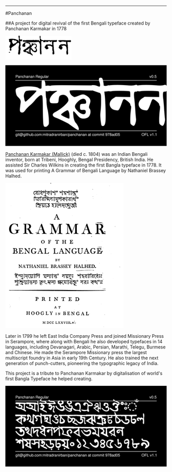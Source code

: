 ---
#Panchanan

##A project for digital revival of the first Bengali typeface created by Panchanan Karmakar in 1778

![Panchanan original](png/panchanan.png)

![Panchanan Digital](documentation/image1.png)


[Panchanan Karmakar (Mallick)](https://en.wikipedia.org/wiki/Panchanan_Karmakar) (died c. 1804) was an Indian Bengali inventor, born at Tribeni, Hooghly, Bengal Presidency, British India. He assisted Sir Charles Wilkins in creating the first Bangla typeface in 1778. It was used for printing A Grammar of Bengali Language by Nathaniel Brassey Halhed. 

![Halhead Grammer Book Title Page](documentation/Panchanan.png)

Later in 1799 he left East India Company Press and joined Missionary Press in Serampore, where along with Bengali he also  developed typefaces in 14 languages, including Devanagari, Arabic, Persian, Marathi, Telegu, Burmese and Chinese. He made the Serampore Missionary press the largest multiscript foundry in Asia in early 19th Century. He also trained the next generation of punch-cutters, pioneering the typographic legacy of India.

This project is a tribute to Panchanan Karmakar by digitalisation of world's first Bangla Typeface he helped creating.

![Panchanan Digital Typeface Sample](documentation/image2.png)


